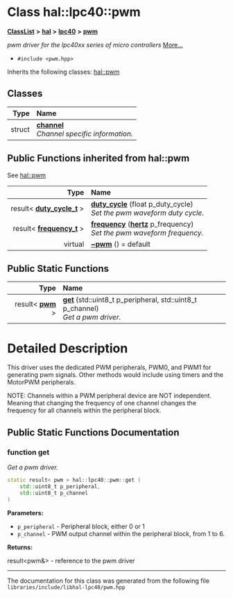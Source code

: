 

# Class hal::lpc40::pwm



[**ClassList**](annotated.md) **>** [**hal**](namespacehal.md) **>** [**lpc40**](namespacehal_1_1lpc40.md) **>** [**pwm**](classhal_1_1lpc40_1_1pwm.md)



_pwm driver for the lpc40xx series of micro controllers_ [More...](#detailed-description)

* `#include <pwm.hpp>`



Inherits the following classes: [hal::pwm](classhal_1_1pwm.md)












## Classes

| Type | Name |
| ---: | :--- |
| struct | [**channel**](structhal_1_1lpc40_1_1pwm_1_1channel.md) <br>_Channel specific information._  |












































## Public Functions inherited from hal::pwm

See [hal::pwm](classhal_1_1pwm.md)

| Type | Name |
| ---: | :--- |
|  result&lt; [**duty\_cycle\_t**](structhal_1_1pwm_1_1duty__cycle__t.md) &gt; | [**duty\_cycle**](#function-duty_cycle) (float p\_duty\_cycle) <br>_Set the pwm waveform duty cycle._  |
|  result&lt; [**frequency\_t**](structhal_1_1pwm_1_1frequency__t.md) &gt; | [**frequency**](#function-frequency) ([**hertz**](namespacehal.md#typedef-hertz) p\_frequency) <br>_Set the pwm waveform frequency._  |
| virtual  | [**~pwm**](#function-pwm) () = default<br> |


## Public Static Functions

| Type | Name |
| ---: | :--- |
|  result&lt; [**pwm**](classhal_1_1lpc40_1_1pwm.md) &gt; | [**get**](#function-get) (std::uint8\_t p\_peripheral, std::uint8\_t p\_channel) <br>_Get a pwm driver._  |




















































# Detailed Description


This driver uses the dedicated PWM peripherals, PWM0, and PWM1 for generating pwm signals. Other methods would include using timers and the MotorPWM peripherals.


NOTE: Channels within a PWM peripheral device are NOT independent. Meaning that changing the frequency of one channel changes the frequency for all channels within the peripheral block. 


    
## Public Static Functions Documentation




### function get 

_Get a pwm driver._ 
```C++
static result< pwm > hal::lpc40::pwm::get (
    std::uint8_t p_peripheral,
    std::uint8_t p_channel
) 
```





**Parameters:**


* `p_peripheral` - Peripheral block, either 0 or 1 
* `p_channel` - PWM output channel within the peripheral block, from 1 to 6. 



**Returns:**

result&lt;pwm&&gt; - reference to the pwm driver 





        

------------------------------
The documentation for this class was generated from the following file `libraries/include/libhal-lpc40/pwm.hpp`

